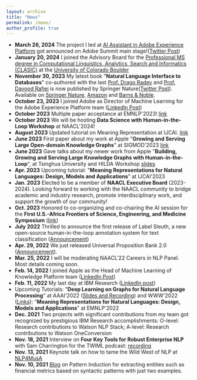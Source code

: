 ```yaml
---
layout: archive
title: "News"
permalink: /news/
author_profile: true
---
```

- __March 26, 2024__ The project I led at [AI Assistant in Adobe Experience Platform](https://business.adobe.com/products/sensei/ai-assistant.html) got announced on Adobe Summit main stage!([Twitter Post](https://twitter.com/yunyao_li/status/1772686639719915890)) 
- __January 20, 2024__ I joined the Advisory Board for the [Professional MS degree in Computational Linguistics, Analytics, Search and Informatics (CLASIC)](https://catalog.colorado.edu/graduate/colleges-schools/interdisciplinary-programs/computational-linguistics-master-science-ms/) at the [University of Colorado Boulder](https://www.colorado.edu)
- __November 30, 2023__ My latest book "**Natural Language Interface to Databases**" co-authored with the last [Prof. Drago Radev](https://en.wikipedia.org/wiki/Dragomir_R._Radev) and [Prof. Davood Rafiei](http://webdocs.cs.ualberta.ca/~drafiei/) is now published by Springer Nature([Twitter Post](https://twitter.com/yunyao_li/status/1730244405657825575)). Available on [Springer Nature](https://link.springer.com/book/10.1007/978-3-031-45043-3), [Amazon](https://www.amazon.com/Language-Interfaces-Databases-Synthesis-Management/dp/3031450426/ref=sr_1_1?crid=3VFCFURX5B2S6&keywords=Natural+Language+Interfaces+to+Databases&qid=1701441183&sprefix=natural+language+interfaces+to+databases%2Caps%2C162&sr=8-1) and [Barns & Noble](https://www.barnesandnoble.com/w/book/1144006793?ean=9783031450433). 
- __October 23, 2023__ I joined Adobe as Director of Machine Learning for the Adobe Experience Platform team ([LinkedIn Post](https://www.linkedin.com/feed/update/urn:li:activity:7124817433143496704/))
- __October 2023__ Multiple paper acceptance at EMNLP'2023! [link](https://www.linkedin.com/posts/yunyao-li_yunyao-li-on-x-activity-7116536287704084480-PdPz)
- __October 2023__ We will be hosting **Data Science with Human-in-the-Loop Workshop** at NAACL'2024!
- __August 2023__ Updated tutorial on Meaning Representation at IJCAI. [link](https://universalpropositions.github.io/up_event#ijcai-2023)
- __June 2023__  First paper about my work at Apple "**Growing and Serving Large Open-domain Knowledge Graphs**" at SIGMOD'2023 [link](https://dl.acm.org/doi/10.1145/3555041.3589672)
- __June 2023__  Gave talks about my newer work from Apple "**Building, Growing and Serving Large Knowledge Graphs with Human-in-the-Loop**", at Tsinghua University and HILDA Workshop [slides](https://www.slideshare.net/YunyaoLi/building-growing-and-serving-large-knowledge-graphs-with-humanintheloop)
- __Apr. 2023__ Upcoming tutorial: "**Meaning Representations for Natural Languages: Design, Models and Applications**" at IJCAI'2023
- __Jan. 2023__ Elected to be a member of **NAACL Executive Board** (2023-2024). Looking forward to working with the NAACL community to bridge academic and industry research, promote interdisciplinary work, and support the growth of our community!
- __Oct. 2023__ Honored to co-organizing and co-chairing the AI session for the **First U.S.-Africa Frontiers of Science, Engineering, and Medicine Symposium** ([link](https://www.nationalacademies.org/event/10-12-2022/first-us-africa-frontiers-of-science-engineering-and-medicine-symposium))
- __July 2022__ Thrilled to announce the first release of Label Sleuth, a new open-source human-in-the-loop annotation system for text classification ([Announcement](https://www.linkedin.com/posts/yunyao-li_active-learning-driven-labeling-assistance-activity-6953005239859908608-ATQD?utm_source=share&utm_medium=member_desktop))
- __Apr. 29, 2022__ We just released Universal Proposition Bank 2.0 ([Announcement](https://twitter.com/yunyao_li/status/1520774613013204992)). 
- __Mar. 25, 2022__ I will be moderating NAACL'22 Careers in NLP Panel. Most details coming soon. 
- __Feb. 14, 2022__ I joined Apple as the Head of Machine Learning of Knowledge Platform team ([LinkedIn Post](https://www.linkedin.com/feed/update/urn:li:activity:6900565556697686016/)) 
- __Feb. 11, 2022__ My last day at IBM Research ([LinkedIn post](https://www.linkedin.com/feed/update/urn:li:activity:6898035670967840768/)) 
- Upcoming Tutorials: "**Deep Learning on Graphs for Natural Language Processing**" at AAAI'2022 ([Slides and Recording](https://twitter.com/yunyao_li/status/1498167145045258242)) and WWW'2022 ([Links](https://twitter.com/yunyao_li/status/1520190736792096768)); "**Meaning Representations for Natural Languages: Design, Models and Applications**" at EMNLP'2022
- __Dec. 2021__ Two projects with significant contributions from my team got recognized by prestigious IBM Research accomplishments: O-level: Research contributions to Watson NLP Stack; A-level: Research contributions to Watson OneConversion 
- __Nov. 18, 2021__ Interview on **Four Key Tools for Robust Enterprise NLP** with Sam Charrington for the TWIML podcast: [recording](https://twimlai.com/go/537)
- __Nov. 13, 2021__ Keynote talk on how to tame the Wild West of NLP at [NLP4MusA](https://sites.google.com/view/nlp4musa)
- __Nov. 10, 2021__ [Blog](https://medium.com/ibm-data-ai/part-i-pattern-induction-what-is-a-pattern-b661ad46b8c0) on Pattern Induction for extracting entities such as financial metrics based on syntactic patterns with just two examples. 
